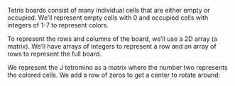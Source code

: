 Tetris boards consist of many individual cells that are either empty or occupied. We’ll represent empty cells with 0 and occupied cells with integers of 1-7 to represent colors.

To represent the rows and columns of the board, we’ll use a 2D array (a matrix). We’ll have arrays of integers to represent a row and an array of rows to represent the full board.

We represent the J tetromino as a matrix where the number two represents the colored cells. We add a row of zeros to get a center to rotate around: